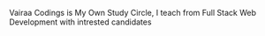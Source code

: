 Vairaa Codings is My Own Study Circle, I teach from Full Stack Web Development with intrested candidates 
